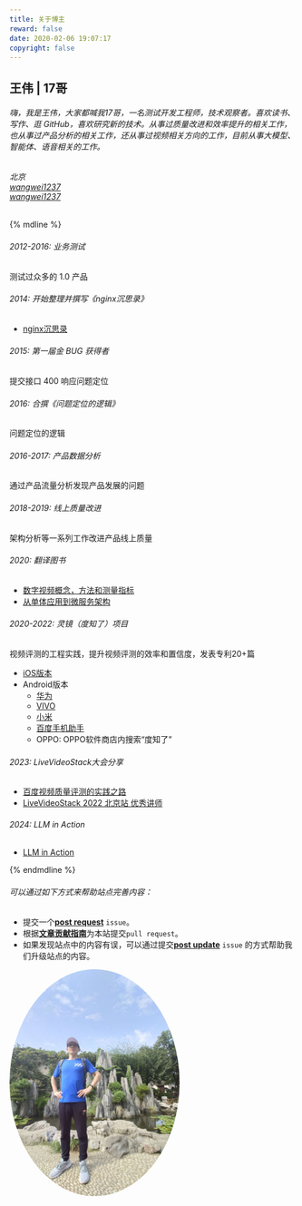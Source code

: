 ```yaml
---
title: 关于博主
reward: false
date: 2020-02-06 19:07:17
copyright: false
---
```


## 王伟 | 17哥
###### 嗨，我是王伟，大家都喊我17哥，一名测试开发工程师，技术观察者。喜欢读书、写作、逛 GitHub，喜欢研究新的技术。从事过质量改进和效率提升的相关工作，也从事过产品分析的相关工作，还从事过视频相关方向的工作，目前从事大模型、智能体、语音相关的工作。

###### <i class="fa fa-map-marker" style="color:#0681D0"></i> 北京 <br /><i class="fa fa-github" style="color:#0681D0"></i> [wangwei1237](https://github.com/wangwei1237) <br /> <i class="fa fa-envelope" style="color:#0681D0"></i> [wangwei1237](mailto:wangwei1237@gmail.com)

{% mdline %}
###### 2012-2016: 业务测试
测试过众多的 1.0 产品

###### 2014: 开始整理并撰写《nginx沉思录》
* [nginx沉思录](/shares/nginx-insight.pdf)

###### 2015: 第一届金 BUG 获得者
提交接口 400 响应问题定位

###### 2016: 合撰《问题定位的逻辑》
问题定位的逻辑

###### 2016-2017: 产品数据分析
通过产品流量分析发现产品发展的问题

###### 2018-2019: 线上质量改进
架构分析等一系列工作改进产品线上质量

###### 2020: 翻译图书
* [数字视频概念，方法和测量指标](/digital_video_concepts/)
* [从单体应用到微服务架构](/monolith-to-microservices/)

###### 2020-2022: 灵镜（度知了）项目
视频评测的工程实践，提升视频评测的效率和置信度，发表专利20+篇

* [iOS版本](https://apps.apple.com/cn/app/%E5%BA%A6%E7%9F%A5%E4%BA%86/id1628460657)
* Android版本
    * [华为](https://appgallery.huawei.com/app/C107655085)
    * [VIVO](https://h5.appstore.vivo.com.cn/#/details?appId=3514024)
    * [小米](https://app.mi.com/details?id=com.baidu.lingjing.app)
    * [百度手机助手](https://mobile.baidu.com/item?docid=5002082124)
    * OPPO: OPPO软件商店内搜索“度知了”

###### 2023: LiveVideoStack大会分享
* [百度视频质量评测的实践之路](https://pan.baidu.com/s/1t4m9v2s5-Rt3u0U7HrVLqQ?pwd=46k6)
* [LiveVideoStack 2022 北京站 优秀讲师](https://mp.weixin.qq.com/s/5YhBDDO5e818nQ_-qGeOTA)

###### 2024: LLM in Action
* [LLM in Action](https://wangwei1237.github.io/LLM_in_Action/)

{% endmdline %}

###### 可以通过如下方式来帮助站点完善内容：
* 提交一个[**post request**](https://github.com/wangwei1237/wangwei1237.github.io_src/issues/new?assignees=&labels=new+post&template=post_request.md) `issue`。
* 根据[**文章贡献指南**](https://github.com/wangwei1237/wangwei1237.github.io_src/blob/master/CONTRIBUTING.md)为本站提交`pull request`。
* 如果发现站点中的内容有误，可以通过提交[**post update**](https://github.com/wangwei1237/wangwei1237.github.io_src/issues/new?assignees=&labels=post+update&template=post_update.md) `issue` 的方式帮助我们升级站点的内容。

<div>
    <p> </p>
    <p> </p>
    <img src="/aboutme/index/17.jpeg" width="300" style="border-radius:50%">
    <p> </p>
    <p> </p>
</div>
